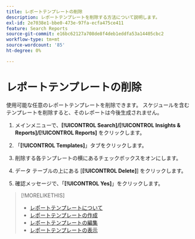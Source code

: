 ```yaml
---
title: レポートテンプレートの削除
description: レポートテンプレートを削除する方法について説明します。
exl-id: 2e7038e1-bbe0-473e-97fa-ecfa475ce411
feature: Search Reports
source-git-commit: e16bc62127a708de8f4deb1eddfa53a14405cbc2
workflow-type: tm+mt
source-wordcount: '85'
ht-degree: 0%

---
```


# レポートテンプレートの削除

使用可能な任意のレポートテンプレートを削除できます。 スケジュールを含むテンプレートを削除すると、そのレポートは今後生成されません。

1. メインメニューで、**[!UICONTROL Search]/[!UICONTROL Insights & Reports]/[!UICONTROL Reports]** をクリックします。

1. 「**[!UICONTROL Templates]**」タブをクリックします。

1. 削除する各テンプレートの横にあるチェックボックスをオンにします。

1. データ テーブルの上にある [**[!UICONTROL Delete]**] をクリックします。

1. 確認メッセージで、「**[!UICONTROL Yes]**」をクリックします。

>[!MORELIKETHIS]
>
>* [ レポートテンプレートについて ](template-about.md)
>* [ レポートテンプレートの作成 ](template-create.md)
>* [ レポートテンプレートの編集 ](template-edit.md)
>* [ レポートテンプレートの表示 ](template-view.md)
